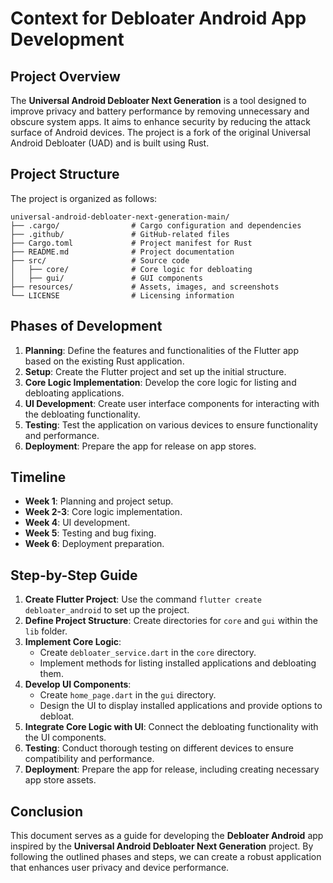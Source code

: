 # Context for Debloater Android App Development

## Project Overview
The **Universal Android Debloater Next Generation** is a tool designed to improve privacy and battery performance by removing unnecessary and obscure system apps. It aims to enhance security by reducing the attack surface of Android devices. The project is a fork of the original Universal Android Debloater (UAD) and is built using Rust.

## Project Structure
The project is organized as follows:
```
universal-android-debloater-next-generation-main/
├── .cargo/                # Cargo configuration and dependencies
├── .github/               # GitHub-related files
├── Cargo.toml             # Project manifest for Rust
├── README.md              # Project documentation
├── src/                   # Source code
│   ├── core/              # Core logic for debloating
│   ├── gui/               # GUI components
├── resources/             # Assets, images, and screenshots
└── LICENSE                # Licensing information
```

## Phases of Development
1. **Planning**: Define the features and functionalities of the Flutter app based on the existing Rust application.
2. **Setup**: Create the Flutter project and set up the initial structure.
3. **Core Logic Implementation**: Develop the core logic for listing and debloating applications.
4. **UI Development**: Create user interface components for interacting with the debloating functionality.
5. **Testing**: Test the application on various devices to ensure functionality and performance.
6. **Deployment**: Prepare the app for release on app stores.

## Timeline
- **Week 1**: Planning and project setup.
- **Week 2-3**: Core logic implementation.
- **Week 4**: UI development.
- **Week 5**: Testing and bug fixing.
- **Week 6**: Deployment preparation.

## Step-by-Step Guide
1. **Create Flutter Project**: Use the command `flutter create debloater_android` to set up the project.
2. **Define Project Structure**: Create directories for `core` and `gui` within the `lib` folder.
3. **Implement Core Logic**:
   - Create `debloater_service.dart` in the `core` directory.
   - Implement methods for listing installed applications and debloating them.
4. **Develop UI Components**:
   - Create `home_page.dart` in the `gui` directory.
   - Design the UI to display installed applications and provide options to debloat.
5. **Integrate Core Logic with UI**: Connect the debloating functionality with the UI components.
6. **Testing**: Conduct thorough testing on different devices to ensure compatibility and performance.
7. **Deployment**: Prepare the app for release, including creating necessary app store assets.

## Conclusion
This document serves as a guide for developing the **Debloater Android** app inspired by the **Universal Android Debloater Next Generation** project. By following the outlined phases and steps, we can create a robust application that enhances user privacy and device performance. 